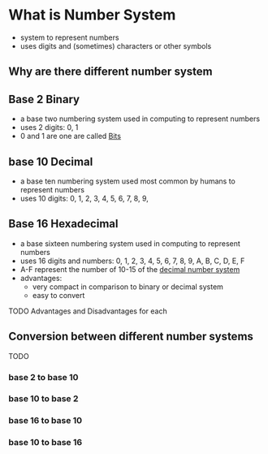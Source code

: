 # What is Number System
- system to represent numbers
- uses digits and (sometimes) characters or other symbols

## Why are there different number system

## Base 2 Binary
- a base two numbering system used in computing to represent numbers
- uses 2 digits: 0, 1
- 0 and 1 are one are called [Bits](Data-Measurement.md#Bit)

## base 10 Decimal
- a base ten numbering system used most common by humans to represent numbers
- uses 10 digits: 0, 1, 2, 3, 4, 5, 6, 7, 8, 9,

## Base 16 Hexadecimal
- a base sixteen numbering system used in computing to represent numbers
- uses 16 digits and numbers: 0, 1, 2, 3, 4, 5, 6, 7, 8, 9, A, B, C, D, E, F
- A-F represent the number of 10-15 of the [decimal number system](Number-Systems.md#base%2010%20Decimal)
- advantages: 
	- very compact in comparison to binary or decimal system
	- easy to convert

TODO Advantages and Disadvantages for each

## Conversion between different number systems
TODO

### base 2 to base 10

### base 10 to base 2

### base 16 to base 10

### base 10 to base 16